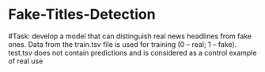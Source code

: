 # Fake-Titles-Detection
#Task: develop a model that can distinguish real news headlines from fake ones. Data from the train.tsv file is used for training (0 – real; 1 – fake). test.tsv does not contain predictions and is considered as a control example of real use
